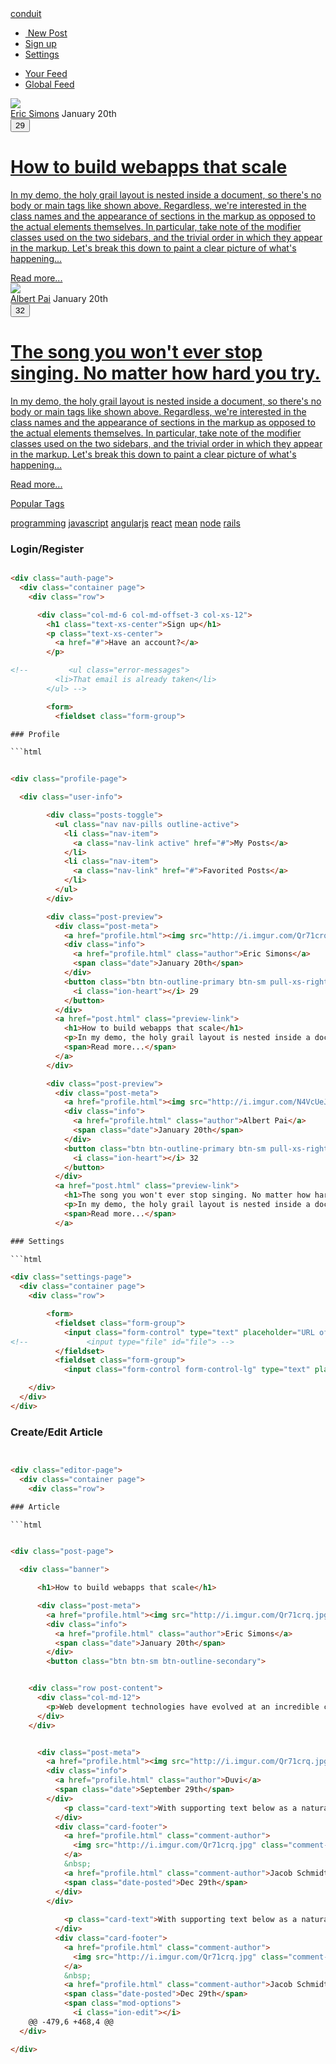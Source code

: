  <head>
    <meta charset="utf-8">
    <title>Conduit</title>
    <link rel="stylesheet" href="css/style.css">
    <link href="http://code.ionicframework.com/ionicons/2.0.1/css/ionicons.min.css" rel="stylesheet" type="text/css">
    <link href="https://fonts.googleapis.com/css?family=Titillium+Web:700|Source+Serif+Pro:400,700|Merriweather+Sans:400,700|Source+Sans+Pro:400,300,600,700,300italic,400italic,600italic,700italic" rel="stylesheet" type="text/css">
  </head>
  <body>
        <a class="navbar-brand" href="index.html">conduit</a>
        <ul class="nav navbar-nav pull-xs-right">
          <li class="nav-item">
            <a class="nav-link" href="editor.html">
              <i class="ion-compose"></i>&nbsp;New Post
            </a>
          </li>
          <li class="nav-item">
            <a class="nav-link" href="auth.html">Sign up</a>
          </li>
          <li class="nav-item">
            <a class="nav-link" href="settings.html">Settings</a>
          </li>
<!--           <li class="nav-item active">
            <a class="nav-link" href="index.html">Home</a>
          </li> -->
        </ul>
      </div>
    </nav>
        <div class="feed-toggle">
          <ul class="nav nav-pills outline-active">
            <li class="nav-item">
              <a class="nav-link disabled" href="#">Your Feed</a>
            </li>
            <li class="nav-item">
              <a class="nav-link active" href="#">Global Feed</a>
            </li>
          </ul>
        </div>
          <div class="post-meta">
            <a href="profile.html"><img src="http://i.imgur.com/Qr71crq.jpg" /></a>
            <div class="info">
              <a href="profile.html" class="author">Eric Simons</a>
              <span class="date">January 20th</span>
            </div>
            <button class="btn btn-outline-primary btn-sm pull-xs-right">
              <i class="ion-heart"></i> 29
            </button>
          </div>
          <a href="post.html" class="preview-link">
            <h1>How to build webapps that scale</h1>
            <p>In my demo, the holy grail layout is nested inside a document, so there's no body or main tags like shown above. Regardless, we're interested in the class names and the appearance of sections in the markup as opposed to the actual elements themselves. In particular, take note of the modifier classes used on the two sidebars, and the trivial order in which they appear in the markup. Let's break this down to paint a clear picture of what's happening...</p>
            <span>Read more...</span>
          <div class="post-meta">
            <a href="profile.html"><img src="http://i.imgur.com/N4VcUeJ.jpg" /></a>
            <div class="info">
              <a href="profile.html" class="author">Albert Pai</a>
              <span class="date">January 20th</span>
            </div>
            <button class="btn btn-outline-primary btn-sm pull-xs-right">
              <i class="ion-heart"></i> 32
            </button>
          </div>
          <a href="post.html" class="preview-link">
            <h1>The song you won't ever stop singing. No matter how hard you try.</h1>
            <p>In my demo, the holy grail layout is nested inside a document, so there's no body or main tags like shown above. Regardless, we're interested in the class names and the appearance of sections in the markup as opposed to the actual elements themselves. In particular, take note of the modifier classes used on the two sidebars, and the trivial order in which they appear in the markup. Let's break this down to paint a clear picture of what's happening...</p>
            <span>Read more...</span>
          <p>Popular Tags</p>
          <div class="tag-list">
            <a href="#" class="label label-pill label-default">programming</a>
            <a href="#" class="label label-pill label-default">javascript</a>
            <a href="#" class="label label-pill label-default">angularjs</a>
            <a href="#" class="label label-pill label-default">react</a>
            <a href="#" class="label label-pill label-default">mean</a>
            <a href="#" class="label label-pill label-default">node</a>
            <a href="#" class="label label-pill label-default">rails</a>
          </div>
        </div>
      </div>

### Login/Register

```html

<div class="auth-page">
  <div class="container page">
    <div class="row">

      <div class="col-md-6 col-md-offset-3 col-xs-12">
        <h1 class="text-xs-center">Sign up</h1>
        <p class="text-xs-center">
          <a href="#">Have an account?</a>
        </p>

<!--         <ul class="error-messages">
          <li>That email is already taken</li>
        </ul> -->

        <form>
          <fieldset class="form-group">

### Profile

```html


<div class="profile-page">

  <div class="user-info">

        <div class="posts-toggle">
          <ul class="nav nav-pills outline-active">
            <li class="nav-item">
              <a class="nav-link active" href="#">My Posts</a>
            </li>
            <li class="nav-item">
              <a class="nav-link" href="#">Favorited Posts</a>
            </li>
          </ul>
        </div>

        <div class="post-preview">
          <div class="post-meta">
            <a href="profile.html"><img src="http://i.imgur.com/Qr71crq.jpg" /></a>
            <div class="info">
              <a href="profile.html" class="author">Eric Simons</a>
              <span class="date">January 20th</span>
            </div>
            <button class="btn btn-outline-primary btn-sm pull-xs-right">
              <i class="ion-heart"></i> 29
            </button>
          </div>
          <a href="post.html" class="preview-link">
            <h1>How to build webapps that scale</h1>
            <p>In my demo, the holy grail layout is nested inside a document, so there's no body or main tags like shown above. Regardless, we're interested in the class names and the appearance of sections in the markup as opposed to the actual elements themselves. In particular, take note of the modifier classes used on the two sidebars, and the trivial order in which they appear in the markup. Let's break this down to paint a clear picture of what's happening...</p>
            <span>Read more...</span>
          </a>
        </div>

        <div class="post-preview">
          <div class="post-meta">
            <a href="profile.html"><img src="http://i.imgur.com/N4VcUeJ.jpg" /></a>
            <div class="info">
              <a href="profile.html" class="author">Albert Pai</a>
              <span class="date">January 20th</span>
            </div>
            <button class="btn btn-outline-primary btn-sm pull-xs-right">
              <i class="ion-heart"></i> 32
            </button>
          </div>
          <a href="post.html" class="preview-link">
            <h1>The song you won't ever stop singing. No matter how hard you try.</h1>
            <p>In my demo, the holy grail layout is nested inside a document, so there's no body or main tags like shown above. Regardless, we're interested in the class names and the appearance of sections in the markup as opposed to the actual elements themselves. In particular, take note of the modifier classes used on the two sidebars, and the trivial order in which they appear in the markup. Let's break this down to paint a clear picture of what's happening...</p>
            <span>Read more...</span>
          </a>

### Settings

```html

<div class="settings-page">
  <div class="container page">
    <div class="row">

        <form>
          <fieldset class="form-group">
            <input class="form-control" type="text" placeholder="URL of profile picture">
<!--             <input type="file" id="file"> -->
          </fieldset>
          <fieldset class="form-group">
            <input class="form-control form-control-lg" type="text" placeholder="Your Name">

    </div>
  </div>
</div>

```

### Create/Edit Article

```html


<div class="editor-page">
  <div class="container page">
    <div class="row">

### Article

```html


<div class="post-page">

  <div class="banner">

      <h1>How to build webapps that scale</h1>

      <div class="post-meta">
        <a href="profile.html"><img src="http://i.imgur.com/Qr71crq.jpg" /></a>
        <div class="info">
          <a href="profile.html" class="author">Eric Simons</a>
          <span class="date">January 20th</span>
        </div>
        <button class="btn btn-sm btn-outline-secondary">


    <div class="row post-content">
      <div class="col-md-12">
        <p>Web development technologies have evolved at an incredible clip over the past few years. </p>
      </div>
    </div>


      <div class="post-meta">
        <a href="profile.html"><img src="http://i.imgur.com/Qr71crq.jpg" /></a>
        <div class="info">
          <a href="profile.html" class="author">Duvi</a>
          <span class="date">September 29th</span>
        </div>
            <p class="card-text">With supporting text below as a natural lead-in to additional content.</p>
          </div>
          <div class="card-footer">
            <a href="profile.html" class="comment-author">
              <img src="http://i.imgur.com/Qr71crq.jpg" class="comment-author-img" />
            </a>
            &nbsp;
            <a href="profile.html" class="comment-author">Jacob Schmidt</a>
            <span class="date-posted">Dec 29th</span>
          </div>
        </div>
	
            <p class="card-text">With supporting text below as a natural lead-in to additional content.</p>
          </div>
          <div class="card-footer">
            <a href="profile.html" class="comment-author">
              <img src="http://i.imgur.com/Qr71crq.jpg" class="comment-author-img" />
            </a>
            &nbsp;
            <a href="profile.html" class="comment-author">Jacob Schmidt</a>
            <span class="date-posted">Dec 29th</span>
            <span class="mod-options">
              <i class="ion-edit"></i>
	@@ -479,6 +468,4 @@
  </div>

</div>

```
